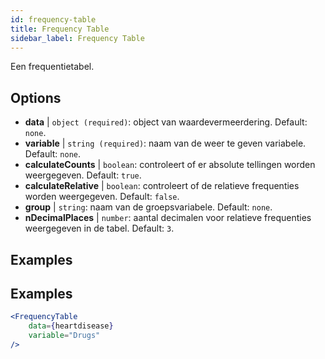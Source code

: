 ```yaml
---
id: frequency-table
title: Frequency Table
sidebar_label: Frequency Table
---
```


Een frequentietabel.

## Options

* __data__ | `object (required)`: object van waardevermeerdering. Default: `none`.
* __variable__ | `string (required)`: naam van de weer te geven variabele. Default: `none`.
* __calculateCounts__ | `boolean`: controleert of er absolute tellingen worden weergegeven. Default: `true`.
* __calculateRelative__ | `boolean`: controleert of de relatieve frequenties worden weergegeven. Default: `false`.
* __group__ | `string`: naam van de groepsvariabele. Default: `none`.
* __nDecimalPlaces__ | `number`: aantal decimalen voor relatieve frequenties weergegeven in de tabel. Default: `3`.


## Examples

## Examples

```jsx live
<FrequencyTable
    data={heartdisease} 
    variable="Drugs"
/>
```
